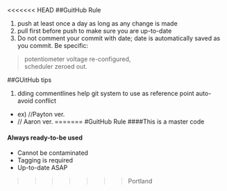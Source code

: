 <<<<<<< HEAD
##GuitHub Rule
1. push at least once a day as long as any change is made
2. pull first before push to make sure you are up-to-date
3. Do not comment your commit with date; date is automatically
saved as you commit.  Be specific: 
>potentiometer voltage re-configured,  
scheduler zeroed out.




##GUitHub tips

1. dding commentlines help git system to use as reference point
auto-avoid conflict
 * ex) //Payton ver.
 * // Aaron ver.
=======
#GuitHub Rule
####This is a master code
#### Always ready-to-be used

* Cannot be contaminated
* Tagging is required
* Up-to-date ASAP
>>>>>>> Portland
